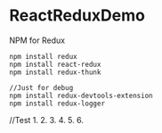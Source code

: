 # ReactReduxDemo


NPM for  Redux

```
npm install redux
npm install react-redux
npm install redux-thunk

//Just for debug
npm install redux-devtools-extension
npm install redux-logger

```

//Test
1.
2. 
3.
4. 
5.
6.
